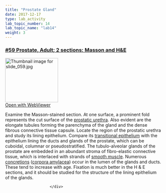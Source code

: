 ```yaml
---
title: "Prostate Gland"
date: 2017-12-17
type: lab_activity
lab_topic_number: 14
lab_topic_name: "lab14"
weight: 3
---
```

<div class="entrybody">
						<h3><u><b>#59 Prostate, Adult; 2 sections: Masson and <span class="caps">H&amp;E</span></b></u></h3>

<div class="thumbnail"> <a href="http://virtualslides.cumc.columbia.edu/59.svs/view.apml?" target="_blank"><img alt="Thumbnail image for slide_059.jpg" src="/assets/images/slide_059-thumb-170x143-1527.jpg" width="170" height="143" class="mt-image-left"></a><br><a href="http://virtualslides.cumc.columbia.edu/59.svs/view.apml?" target="_blank">Open with WebViewer</a> </div>

<p>Examine the Masson-stained section.  At one surface, a prominent fold represents the cut surface of the <u>prostatic urethra</u>.  Also evident are the elongate tubules forming the parenchyma of the gland and the dense fibrous connective tissue capsule.  Locate the region of the prostatic urethra and study its lining epithelium.  Compare its <u>transitional epithelium</u> with the epithelium lining the ducts and glands of the prostate, which can be cuboidal, columnar or pseudostratified.  The tubulo-alveolar glands of the prostate are embedded in an abundant stroma of fibro-elastic connective tissue, which is interlaced with strands of <u>smooth muscle</u>.  Numerous <u>concretions</u> (<u>corpora amylacea</u>) occur in the lumen of the glands and ducts. These tend to increase with age.  Fixation is much better in the H &amp; E sections, and it should be studied for the structure of the lining epithelium of the glands.</p>
						
						
						</div>
